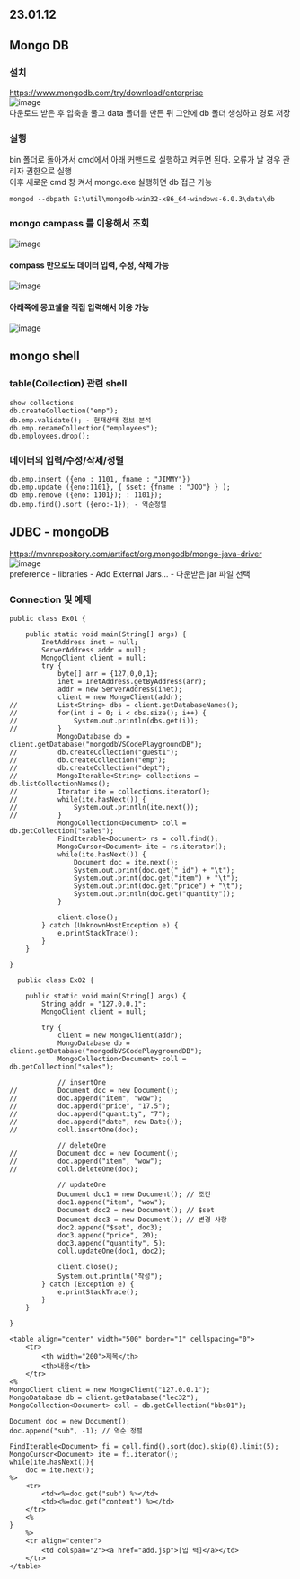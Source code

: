 ## 23.01.12

## Mongo DB
### 설치
https://www.mongodb.com/try/download/enterprise    
![image](https://user-images.githubusercontent.com/87006912/212596195-85cfeaaa-65cd-4215-9996-5770e399cb3b.png)     
다운로드 받은 후 압축을 풀고 data 폴더를 만든 뒤 그안에 db 폴더 생성하고 경로 저장 
### 실행
bin 폴더로 돌아가서 cmd에서 아래 커맨드로 실행하고 켜두면 된다. 오류가 날 경우 관리자 권한으로 실행     
이후 새로운 cmd 창 켜서 mongo.exe 실행하면 db 접근 가능    
```
mongod --dbpath E:\util\mongodb-win32-x86_64-windows-6.0.3\data\db
```

### mongo campass 를 이용해서 조회    
![image](https://user-images.githubusercontent.com/87006912/212596571-459819a2-2b94-42c1-9040-b5729133086c.png)    
#### compass 만으로도 데이터 입력, 수정, 삭제 가능    
![image](https://user-images.githubusercontent.com/87006912/212597957-cb2050c8-490c-49fd-a2f1-b30908017755.png)    
#### 아래쪽에 몽고쉘을 직접 입력해서 이용 가능    
![image](https://user-images.githubusercontent.com/87006912/212598172-cf7caa3f-4f5d-4c55-89a1-7909dfa35736.png)


## mongo shell
### table(Collection) 관련 shell
```
show collections 
db.createCollection("emp");
db.emp.validate(); - 현재상태 정보 분석
db.emp.renameCollection("employees");
db.employees.drop(); 
```
### 데이터의 입력/수정/삭제/정렬
```
db.emp.insert ({eno : 1101, fname : "JIMMY"})
db.emp.update ({eno:1101}, { $set: {fname : "JOO"} } );
db emp.remove ({eno: 1101}); : 1101});
db.emp.find().sort ({eno:-1}); - 역순정렬
```

## JDBC - mongoDB
https://mvnrepository.com/artifact/org.mongodb/mongo-java-driver    
![image](https://user-images.githubusercontent.com/87006912/212600677-7b7079b1-0cec-46f7-9cc5-aa0685115397.png)     
preference - libraries - Add External Jars... - 다운받은 jar 파일 선택

### Connection 및 예제
```
public class Ex01 {

	public static void main(String[] args) {
		InetAddress inet = null; 
		ServerAddress addr = null;
		MongoClient client = null; 
		try {
			byte[] arr = {127,0,0,1};
			inet = InetAddress.getByAddress(arr);
			addr = new ServerAddress(inet);
			client = new MongoClient(addr);
//			List<String> dbs = client.getDatabaseNames();
//			for(int i = 0; i < dbs.size(); i++) {
//				System.out.println(dbs.get(i));
//			}
			MongoDatabase db = client.getDatabase("mongodbVSCodePlaygroundDB");
//			db.createCollection("guest1");
//			db.createCollection("emp");
//			db.createCollection("dept");
//			MongoIterable<String> collections = db.listCollectionNames();
//			Iterator ite = collections.iterator();
//			while(ite.hasNext()) {
//				System.out.println(ite.next());
//			}
			MongoCollection<Document> coll = db.getCollection("sales");
			FindIterable<Document> rs = coll.find();
			MongoCursor<Document> ite = rs.iterator();
			while(ite.hasNext()) {
				Document doc = ite.next();
				System.out.print(doc.get("_id") + "\t");
				System.out.print(doc.get("item") + "\t");
				System.out.print(doc.get("price") + "\t");
				System.out.println(doc.get("quantity"));
			}
			
			client.close();
		} catch (UnknownHostException e) {
			e.printStackTrace();
		}
	}

}
```
```
  public class Ex02 {

	public static void main(String[] args) {
		String addr = "127.0.0.1";
		MongoClient client = null;
		
		try {
			client = new MongoClient(addr);
			MongoDatabase db = client.getDatabase("mongodbVSCodePlaygroundDB");
			MongoCollection<Document> coll = db.getCollection("sales");
			
			// insertOne
//			Document doc = new Document();
//			doc.append("item", "wow");
//			doc.append("price", "17.5");
//			doc.append("quantity", "7");
//			doc.append("date", new Date());
//			coll.insertOne(doc);
			
			// deleteOne
//			Document doc = new Document();
//			doc.append("item", "wow");
//			coll.deleteOne(doc);
			
			// updateOne
			Document doc1 = new Document(); // 조건
			doc1.append("item", "wow");
			Document doc2 = new Document(); // $set
			Document doc3 = new Document(); // 변경 사항
			doc2.append("$set", doc3);
			doc3.append("price", 20);
			doc3.append("quantity", 5);
			coll.updateOne(doc1, doc2);
			
			client.close();
			System.out.println("작성");
		} catch (Exception e) {
			e.printStackTrace();
		}
	}

}
```
```
<table align="center" width="500" border="1" cellspacing="0"> 
	<tr>
		<th width="200">제목</th>
		<th>내용</th>
	</tr>
<%
MongoClient client = new MongoClient("127.0.0.1");
MongoDatabase db = client.getDatabase("lec32");
MongoCollection<Document> coll = db.getCollection("bbs01");

Document doc = new Document();
doc.append("sub", -1); // 역순 정렬

FindIterable<Document> fi = coll.find().sort(doc).skip(0).limit(5);
MongoCursor<Document> ite = fi.iterator();
while(ite.hasNext()){
	doc = ite.next();
%>
	<tr>
		<td><%=doc.get("sub") %></td>
		<td><%=doc.get("content") %></td>
	</tr>
	<%
}
	%>
	<tr align="center">
		<td colspan="2"><a href="add.jsp">[입 력]</a></td>
	</tr>
</table>
```

